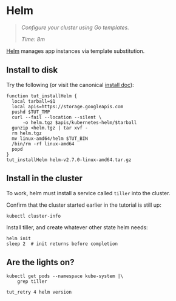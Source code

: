 # Helm

> _Configure your cluster using Go templates._
>
> _Time: 8m_

[Helm](https://helm.sh/) manages app instances via template substitution.

## Install to disk

[install doc]: https://github.com/kubernetes/helm/blob/master/docs/install.md

Try the following (or visit the canonical [install doc]):

<!-- @installHelm @test -->
```
function tut_installHelm {
  local tarball=$1
  local apis=https://storage.googleapis.com
  pushd $TUT_TMP
  curl --fail --location --silent \
      -o helm.tgz $apis/kubernetes-helm/$tarball
  gunzip <helm.tgz | tar xvf -
  rm helm.tgz
  mv linux-amd64/helm $TUT_BIN
  /bin/rm -rf linux-amd64
  popd
}
tut_installHelm helm-v2.7.0-linux-amd64.tar.gz
```

## Install in the cluster

To work, helm must install a service called `tiller`
into the cluster.

Confirm that the cluster started earlier in the
tutorial is still up:

<!-- @isTheClusterUp @test -->
```
kubectl cluster-info
```

Install tiller, and create whatever other state helm needs:

<!-- @initialize @test -->
```
helm init
sleep 2  # init returns before completion
```

## Are the lights on?

<!-- @confirmTiller @test -->
```
kubectl get pods --namespace kube-system |\
    grep tiller
```

<!-- @awaitHelm @test -->
```
tut_retry 4 helm version
```
